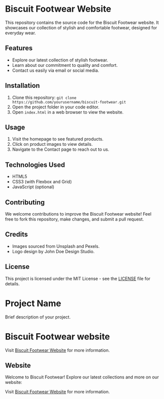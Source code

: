 # Biscuit Footwear Website

This repository contains the source code for the Biscuit Footwear website. It showcases our collection of stylish and comfortable footwear, designed for everyday wear.

## Features

- Explore our latest collection of stylish footwear.
- Learn about our commitment to quality and comfort.
- Contact us easily via email or social media.

## Installation

1. Clone this repository: `git clone https://github.com/yourusername/biscuit-footwear.git`
2. Open the project folder in your code editor.
3. Open `index.html` in a web browser to view the website.

## Usage

1. Visit the homepage to see featured products.
2. Click on product images to view details.
3. Navigate to the Contact page to reach out to us.

## Technologies Used

- HTML5
- CSS3 (with Flexbox and Grid)
- JavaScript (optional)

## Contributing

We welcome contributions to improve the Biscuit Footwear website! Feel free to fork this repository, make changes, and submit a pull request.

## Credits

- Images sourced from Unsplash and Pexels.
- Logo design by John Doe Design Studio.

## License

This project is licensed under the MIT License - see the [LICENSE](LICENSE) file for details.

# Project Name

Brief description of your project.

# Biscuit Footwear website 
Visit [Biscuit Footwear Website](https://www.biscuitfootwear.com) for more information.

## Website



Welcome to Biscuit Footwear! Explore our latest collections and more on our website:

Visit [Biscuit Footwear Website](https://www.biscuitfootwear.com) for more information.
